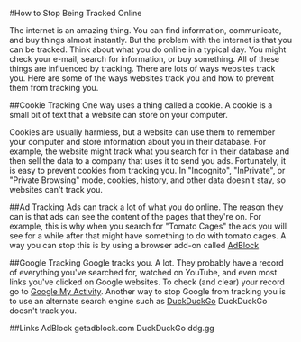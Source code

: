 #How to Stop Being Tracked Online

The internet is an amazing thing. You can find information, communicate, and buy things almost instantly. But the problem with the internet is that you can be tracked. Think about what you do online in a typical day. You might check your e-mail, search for information, or buy something. All of these things are influenced by tracking. There are lots of ways websites track you. Here are some of the ways websites track you and how to prevent them from tracking you.

##Cookie Tracking
One way uses a thing called a cookie. A cookie is a small bit of text that a website can store on your computer.

Cookies are usually harmless, but a website can use them to remember your computer and store information about you in their database.
For example, the website might track what you search for in their database and then sell the data to a company that uses it to send you ads.
Fortunately, it is easy to prevent cookies from tracking you. In "Incognito", "InPrivate", or "Private Browsing" mode, cookies, history, and other data doesn't stay, so websites can't track you.

##Ad Tracking
Ads can track a lot of what you do online. The reason they can is that ads can see the content of the pages that they're on. For example, this is why when you search for "Tomato Cages" the ads you will see for a while after that might have something to do with tomato cages. A way you can stop this is by using a browser add-on called [AdBlock](http://getadblock.com)

##Google Tracking
Google tracks you. A lot. They probably have a record of everything you've searched for, watched on YouTube, and even most links you've clicked on Google websites. To check (and clear) your record go to [Google My Activity](https://myactivity.google.com). Another way to stop Google from tracking you is to use an alternate search engine such as [DuckDuckGo](http://ddg.gg) DuckDuckGo doesn't track you.

##Links
AdBlock getadblock.com
DuckDuckGo ddg.gg



